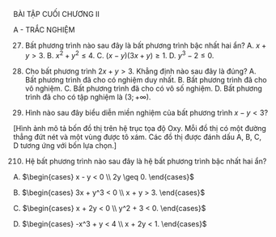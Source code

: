 BÀI TẬP CUỐI CHƯƠNG II

A - TRẮC NGHIỆM

27. Bất phương trình nào sau đây là bất phương trình bậc nhất hai ẩn?
A. $x + y > 3$. B. $x^2 + y^2 \leq 4$. C. $(x - y)(3x + y) \geq 1$. D. $y^3 - 2 \leq 0$.

28. Cho bất phương trình $2x + y > 3$. Khẳng định nào sau đây là đúng?
A. Bất phương trình đã cho có nghiệm duy nhất.
B. Bất phương trình đã cho vô nghiệm.
C. Bất phương trình đã cho có vô số nghiệm.
D. Bất phương trình đã cho có tập nghiệm là $(3; +\infty)$.

29. Hình nào sau đây biểu diễn miền nghiệm của bất phương trình $x - y < 3$?

[Hình ảnh mô tả bốn đồ thị trên hệ trục tọa độ Oxy. Mỗi đồ thị có một đường thẳng đứt nét và một vùng được tô xám. Các đồ thị được đánh dấu A, B, C, D tương ứng với bốn lựa chọn.]

210. Hệ bất phương trình nào sau đây là hệ bất phương trình bậc nhất hai ẩn?

A. $\begin{cases} x - y < 0 \\ 2y \geq 0. \end{cases}$

B. $\begin{cases} 3x + y^3 < 0 \\ x + y > 3. \end{cases}$

C. $\begin{cases} x + 2y < 0 \\ y^2 + 3 < 0. \end{cases}$

D. $\begin{cases} -x^3 + y < 4 \\ x + 2y < 1. \end{cases}$